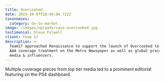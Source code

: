 ```yaml
---
title: Overcooked
date: 2019-10-07T18:44:04.722Z
taxonomies:
  category: Go-to-market
image: /images/uploads/case-overcooked.jpg
testimonial: Steve Folwell
client: Team 17
description: >-
  Team17 approached Renaissance to support the launch of Overcooked to get the
  AAA coverage treatment on the Metro Newspaper as well as global praise from
  media & influencers.
---
```

Multiple coverage pieces from top tier media led to a prominent editorial featuring on the PS4 dashboard.
